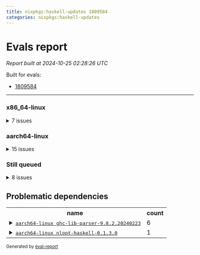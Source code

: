 ```yaml
---
title: nixpkgs:haskell-updates 1809584
categories: nixpkgs:haskell-updates
---
```

# Evals report

*Report built at 2024-10-25 02:28:26 UTC*

Built for evals:

  * [1809584](https://hydra.nixos.org/eval/1809584)

 * * * 

### x86_64-linux


<details><summary>7 issues</summary>
<table>
<thead><tr>
<th>job</th>
<th>status</th>
</tr></thead>
<tr>
<td>
<details><summary>
<tt><a href='https://hydra.nixos.org/build/275973519'>haskell.packages.ghc983.ghc-lib-parser-ex.x86_64-linux</a></tt>
</summary>
<ul>
<li>
<b>=> Failed</b> <tt>ghc-lib-parser-9.8.2.20240223</tt> <br /> <a href='https://hydra.nixos.org/build/275973519/nixlog/2'>log</a>, <a href='https://hydra.nixos.org/build/275973519/nixlog/2/raw'>raw</a>, <a href='https://hydra.nixos.org/build/275973519/nixlog/2/tail'>tail</a>, <a href='https://hydra.nixos.org/build/275973485'>build 275973485</a>
</li>
</ul>
</details>
</td>
<td>Dependency failed</td>
</tr>
<tr>
<td>
<details><summary>
<tt><a href='https://hydra.nixos.org/build/275973498'>haskell.packages.ghc983.ghc-lib.x86_64-linux</a></tt>
</summary>
<ul>
<li>
<b>=> Cached failure</b> <tt>ghc-lib-parser-9.8.2.20240223</tt> <br /> <a href='https://hydra.nixos.org/build/275973498/nixlog/1'>log</a>, <a href='https://hydra.nixos.org/build/275973498/nixlog/1/raw'>raw</a>, <a href='https://hydra.nixos.org/build/275973498/nixlog/1/tail'>tail</a>, <a href='https://hydra.nixos.org/build/275973485'>build 275973485</a>
</li>
</ul>
</details>
</td>
<td>Dependency failed</td>
</tr>
<tr>
<td>
<details><summary>
<tt><a href='https://hydra.nixos.org/build/275973491'>haskell.packages.ghc983.haskell-language-server.x86_64-linux</a></tt>
</summary>
<ul>
<li>
<b>=> Failed</b> <tt>ghc-lib-parser-9.8.2.20240223</tt> <br /> <a href='https://hydra.nixos.org/build/275973491/nixlog/58'>log</a>, <a href='https://hydra.nixos.org/build/275973491/nixlog/58/raw'>raw</a>, <a href='https://hydra.nixos.org/build/275973491/nixlog/58/tail'>tail</a>, <a href='https://hydra.nixos.org/build/275973485'>build 275973485</a>
</li>
</ul>
</details>
</td>
<td>Dependency failed</td>
</tr>
<tr>
<td>
<tt><a href='https://hydra.nixos.org/build/275973485'>haskell.packages.ghc983.ghc-lib-parser.x86_64-linux</a></tt>
</td>
<td>Failed</td>
</tr>
<tr>
<td>
<tt><a href='https://hydra.nixos.org/build/275134843'>haskellPackages.duckdb-haskell.x86_64-linux</a></tt>
</td>
<td>Timed out</td>
</tr>
<tr>
<td>
<tt><a href='https://hydra.nixos.org/build/275146465'>haskellPackages.nspace.x86_64-linux</a></tt>
</td>
<td>Timed out</td>
</tr>
<tr>
<td>
<tt><a href='https://hydra.nixos.org/build/275134915'>haskellPackages.significant-figures.x86_64-linux</a></tt>
</td>
<td>Timed out</td>
</tr>
</table>
</details>


### aarch64-linux


<details><summary>15 issues</summary>
<table>
<thead><tr>
<th>job</th>
<th>status</th>
</tr></thead>
<tr>
<td>
<details><summary>
<tt><a href='https://hydra.nixos.org/build/275973512'>haskell.packages.ghc983.ghc-lib-parser-ex.aarch64-linux</a></tt>
</summary>
<ul>
<li>
<b>=> Failed</b> <tt>ghc-lib-parser-9.8.2.20240223</tt> <br /> <a href='https://hydra.nixos.org/build/275973512/nixlog/1'>log</a>, <a href='https://hydra.nixos.org/build/275973512/nixlog/1/raw'>raw</a>, <a href='https://hydra.nixos.org/build/275973512/nixlog/1/tail'>tail</a>, <a href='https://hydra.nixos.org/build/275973525'>build 275973525</a>
</li>
</ul>
</details>
</td>
<td>Dependency failed</td>
</tr>
<tr>
<td>
<details><summary>
<tt><a href='https://hydra.nixos.org/build/275973490'>haskell.packages.ghc983.ghc-lib.aarch64-linux</a></tt>
</summary>
<ul>
<li>
<b>=> Failed</b> <tt>ghc-lib-parser-9.8.2.20240223</tt> <br /> <a href='https://hydra.nixos.org/build/275973490/nixlog/2'>log</a>, <a href='https://hydra.nixos.org/build/275973490/nixlog/2/raw'>raw</a>, <a href='https://hydra.nixos.org/build/275973490/nixlog/2/tail'>tail</a>, <a href='https://hydra.nixos.org/build/275973525'>build 275973525</a>
</li>
</ul>
</details>
</td>
<td>Dependency failed</td>
</tr>
<tr>
<td>
<details><summary>
<tt><a href='https://hydra.nixos.org/build/275973477'>haskell.packages.ghc983.haskell-language-server.aarch64-linux</a></tt>
</summary>
<ul>
<li>
<b>=> Failed</b> <tt>ghc-lib-parser-9.8.2.20240223</tt> <br /> <a href='https://hydra.nixos.org/build/275973477/nixlog/36'>log</a>, <a href='https://hydra.nixos.org/build/275973477/nixlog/36/raw'>raw</a>, <a href='https://hydra.nixos.org/build/275973477/nixlog/36/tail'>tail</a>, <a href='https://hydra.nixos.org/build/275973525'>build 275973525</a>
</li>
</ul>
</details>
</td>
<td>Dependency failed</td>
</tr>
<tr>
<td>
<details><summary>
<tt><a href='https://hydra.nixos.org/build/275132822'>haskellPackages.hmatrix-nlopt.aarch64-linux</a></tt>
</summary>
<ul>
<li>
<b>=> Cached failure</b> <tt>nlopt-haskell-0.1.3.0</tt> <br /> <a href='https://hydra.nixos.org/build/275132822/nixlog/1'>log</a>, <a href='https://hydra.nixos.org/build/275132822/nixlog/1/raw'>raw</a>, <a href='https://hydra.nixos.org/build/275132822/nixlog/1/tail'>tail</a>, <a href='https://hydra.nixos.org/build/274537222'>build 274537222</a>
</li>
</ul>
</details>
</td>
<td>Dependency failed</td>
</tr>
<tr>
<td>
<tt><a href='https://hydra.nixos.org/build/275973525'>haskell.packages.ghc983.ghc-lib-parser.aarch64-linux</a></tt>
</td>
<td>Failed</td>
</tr>
<tr>
<td>
<tt><a href='https://hydra.nixos.org/build/275135619'>haskellPackages.GOST34112012-Hash.aarch64-linux</a></tt>
</td>
<td>Failed</td>
</tr>
<tr>
<td>
<tt><a href='https://hydra.nixos.org/build/275136420'>haskellPackages.HsASA.aarch64-linux</a></tt>
</td>
<td>Failed</td>
</tr>
<tr>
<td>
<tt><a href='https://hydra.nixos.org/build/275143790'>haskellPackages.freetype2.aarch64-linux</a></tt>
</td>
<td>Failed</td>
</tr>
<tr>
<td>
<tt><a href='https://hydra.nixos.org/build/275144835'>haskellPackages.hw-simd.aarch64-linux</a></tt>
</td>
<td>Failed</td>
</tr>
<tr>
<td>
<tt><a href='https://hydra.nixos.org/build/275137749'>haskellPackages.nlopt-haskell.aarch64-linux</a></tt>
</td>
<td>Failed</td>
</tr>
<tr>
<td>
<tt><a href='https://hydra.nixos.org/build/275133911'>haskellPackages.significant-figures.aarch64-linux</a></tt>
</td>
<td>Failed</td>
</tr>
<tr>
<td>
<tt><a href='https://hydra.nixos.org/build/275138606'>haskellPackages.simdutf.aarch64-linux</a></tt>
</td>
<td>Failed</td>
</tr>
<tr>
<td>
<tt><a href='https://hydra.nixos.org/build/275140675'>haskellPackages.tasty-papi.aarch64-linux</a></tt>
</td>
<td>Failed</td>
</tr>
<tr>
<td>
<tt><a href='https://hydra.nixos.org/build/275145464'>haskellPackages.twobitreader.aarch64-linux</a></tt>
</td>
<td>Failed</td>
</tr>
<tr>
<td>
<tt><a href='https://hydra.nixos.org/build/275143672'>haskellPackages.nspace.aarch64-linux</a></tt>
</td>
<td>Timed out</td>
</tr>
</table>
</details>


### Still queued


<details><summary>8 issues</summary>
<table>
<thead><tr>
<th>job</th>
<th>status</th>
<th>platform</th>
</tr></thead>
<tr>
<td>
<tt><a href='https://hydra.nixos.org/build/276330365'>haskellPackages.hgdal.aarch64-linux</a></tt>
</td>
<td>Queued</td>
<th>aarch64-linux</th>
</tr>
<tr>
<td>
<tt><a href='https://hydra.nixos.org/build/276330364'>haskellPackages.hgdal.x86_64-linux</a></tt>
</td>
<td>Queued</td>
<th>x86_64-linux</th>
</tr>
<tr>
<td>
<tt><a href='https://hydra.nixos.org/build/276330362'>nixosTests.agda.aarch64-linux</a></tt>
</td>
<td>Queued</td>
<th>aarch64-linux</th>
</tr>
<tr>
<td>
<tt><a href='https://hydra.nixos.org/build/276330363'>nixosTests.agda.x86_64-linux</a></tt>
</td>
<td>Queued</td>
<th>x86_64-linux</th>
</tr>
<tr>
<td>
<tt><a href='https://hydra.nixos.org/build/276330361'>nixosTests.xmonad-xdg-autostart.aarch64-linux</a></tt>
</td>
<td>Queued</td>
<th>aarch64-linux</th>
</tr>
<tr>
<td>
<tt><a href='https://hydra.nixos.org/build/276330360'>nixosTests.xmonad-xdg-autostart.x86_64-linux</a></tt>
</td>
<td>Queued</td>
<th>x86_64-linux</th>
</tr>
<tr>
<td>
<tt><a href='https://hydra.nixos.org/build/276330359'>nixosTests.xmonad.aarch64-linux</a></tt>
</td>
<td>Queued</td>
<th>aarch64-linux</th>
</tr>
<tr>
<td>
<tt><a href='https://hydra.nixos.org/build/276330358'>nixosTests.xmonad.x86_64-linux</a></tt>
</td>
<td>Queued</td>
<th>x86_64-linux</th>
</tr>
</table>
</details>

## Problematic dependencies

<table>
<tr>
<th>name</th><th>count</th>
</tr>
<tr>
<td>
<details><summary><tt><a href='https://hydra.nixos.org/build/275973525'>aarch64-linux ghc-lib-parser-9.8.2.20240223</a></tt></summary>
<ul>
<li>haskell.packages.ghc983.ghc-lib-parser-ex.aarch64-linux</li>
<li>haskell.packages.ghc983.ghc-lib-parser-ex.x86_64-linux</li>
<li>haskell.packages.ghc983.ghc-lib.aarch64-linux</li>
<li>haskell.packages.ghc983.ghc-lib.x86_64-linux</li>
<li>haskell.packages.ghc983.haskell-language-server.aarch64-linux</li>
<li>haskell.packages.ghc983.haskell-language-server.x86_64-linux</li>
</ul>
</details>
</td>
<td>6</td>
</tr>
<tr>
<td>
<details><summary><tt><a href='https://hydra.nixos.org/build/274537222'>aarch64-linux nlopt-haskell-0.1.3.0</a></tt></summary>
<ul>
<li>haskellPackages.hmatrix-nlopt.aarch64-linux</li>
</ul>
</details>
</td>
<td>1</td>
</tr>
</table>

<sup>Generated by [eval-report](https://github.com/nix-community/nix-review-tools/blob/master/eval-report)</sup>

